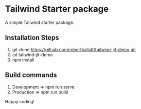 # Tailwind Starter package

A simple Tailwind starter package.

## Installation Steps

1. git clone https://github.com/roberthallatt/tailwind-jit-demo.git
2. cd tailwind-jit-demo
3. npm install

## Build commands

1. Development => npm run serve
2. Production => npm run build

Happy coding!
